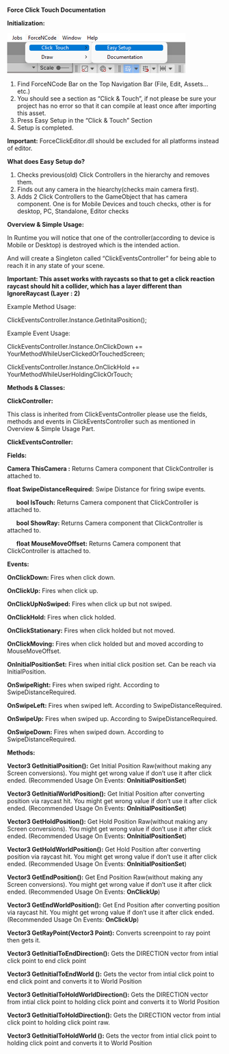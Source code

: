 **Force Click Touch Documentation**

**Initialization:**

![](https://github.com/rifatkumbaraci/Force-Click-Dlls/blob/main/ForceClickImage1.png)

1. Find ForceNCode Bar on the Top Navigation Bar (File, Edit, Assets… etc.)
2. You should see a section as “Click & Touch”, if not please be sure your project has no error so that it can compile at least once after importing this asset.
3. Press Easy Setup in the “Click & Touch” Section
4. Setup is completed.

**Important:** ForceClickEditor.dll should be excluded for all platforms instead of editor.

   **What does Easy Setup do?**

1. Checks previous(old) Click Controllers in the hierarchy and removes them.
2. Finds out any camera in the hiearchy(checks main camera first).
3. Adds 2 Click Controllers to the GameObject that has camera component. One is for Mobile Devices and touch checks, other is for desktop, PC, Standalone, Editor checks

**Overview & Simple Usage:**

In Runtime you will notice that one of the controller(according to device is Mobile or Desktop) is destroyed which is the intended action. 

And will create a Singleton called “ClickEventsController” for being able to reach it in any state of your scene.

**Important: This asset works with raycasts so that to get a click reaction raycast should hit a collider, which has a layer different than IgnoreRaycast (Layer : 2)**

Example Method Usage:

ClickEventsController.Instance.GetInitalPosition();

Example Event Usage:

ClickEventsController.Instance.OnClickDown += YourMethodWhileUserClickedOrTouchedScreen;

ClickEventsController.Instance.OnClickHold += YourMethodWhileUserHoldingClickOrTouch;

**Methods & Classes:**

**ClickController:**

This class is inherited from ClickEventsController please use the fields, methods and events in ClickEventsController such as mentioned in Overview & Simple Usage Part.

**ClickEventsController:**

**Fields:**

**Camera ThisCamera :** Returns Camera component that ClickController is attached to.

**float SwipeDistanceRequired:** Swipe Distance for firing swipe events.

`	`**bool IsTouch:** Returns Camera component that ClickController is attached to.

`	`**bool ShowRay:** Returns Camera component that ClickController is attached to.

`	`**float MouseMoveOffset:** Returns Camera component that ClickController is attached to.

**Events:**

**OnClickDown:** Fires when click down.

**OnClickUp:** Fires when click up.

**OnClickUpNoSwiped:** Fires when click up but not swiped.

**OnClickHold:** Fires when click holded.

**OnClickStationary:** Fires when click holded but not moved.

**OnClickMoving:** Fires when click holded but and moved according to MouseMoveOffset.

**OnInitialPositionSet:** Fires when initial click position set. Can be reach via InitialPosition.

**OnSwipeRight:** Fires when swiped right. According to SwipeDistanceRequired.

**OnSwipeLeft:** Fires when swiped left. According to SwipeDistanceRequired.

**OnSwipeUp:** Fires when swiped up. According to SwipeDistanceRequired.

**OnSwipeDown:** Fires when swiped down. According to SwipeDistanceRequired.



**Methods:**

**Vector3 GetInitialPosition():** Get Initial Position Raw(without making any Screen conversions). You might get wrong value if don’t use it after click ended. (Recommended Usage On Events: **OnInitialPositionSet**)

**Vector3 GetInitialWorldPosition():** Get Initial Position after converting position via raycast hit. You might get wrong value if don’t use it after click ended. (Recommended Usage On Events: **OnInitialPositionSet**)

**Vector3 GetHoldPosition():** Get Hold Position Raw(without making any Screen conversions). You might get wrong value if don’t use it after click ended. (Recommended Usage On Events: **OnInitialPositionSet**)

**Vector3 GetHoldWorldPosition():** Get Hold Position after converting position via raycast hit. You might get wrong value if don’t use it after click ended. (Recommended Usage On Events: **OnInitialPositionSet**)

**Vector3 GetEndPosition():** Get End Position Raw(without making any Screen conversions). You might get wrong value if don’t use it after click ended. (Recommended Usage On Events: **OnClickUp**)

**Vector3 GetEndWorldPosition():** Get End Position after converting position via raycast hit. You might get wrong value if don’t use it after click ended. (Recommended Usage On Events: **OnClickUp**)

**Vector3 GetRayPoint(Vector3 Point):** Converts screenpoint to ray point then gets it.

**Vector3 GetInitialToEndDirection():** Gets the DIRECTION vector from intial click point to end click point

**Vector3 GetInitialToEndWorld ():** Gets the vector from intial click point to end click point and converts it to World Position

**Vector3 GetInitialToHoldWorldDirection():** Gets the DIRECTION vector from intial click point to holding click point and converts it to World Position

**Vector3 GetInitialToHoldDirection():** Gets the DIRECTION vector from intial click point to holding click point raw.

**Vector3 GetInitialToHoldWorld ():** Gets the vector from intial click point to holding click point and converts it to World Position











